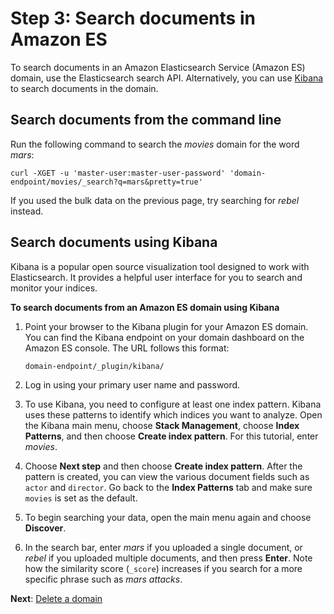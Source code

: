 # Step 3: Search documents in Amazon ES<a name="es-gsg-search"></a>

To search documents in an Amazon Elasticsearch Service \(Amazon ES\) domain, use the Elasticsearch search API\. Alternatively, you can use [Kibana](es-kibana.md) to search documents in the domain\.

## Search documents from the command line<a name="es-gsg-search-cli"></a>

Run the following command to search the *movies* domain for the word *mars*:

```
curl -XGET -u 'master-user:master-user-password' 'domain-endpoint/movies/_search?q=mars&pretty=true'
```

If you used the bulk data on the previous page, try searching for *rebel* instead\.

## Search documents using Kibana<a name="es-gsg-search-kibana"></a>

Kibana is a popular open source visualization tool designed to work with Elasticsearch\. It provides a helpful user interface for you to search and monitor your indices\. 

**To search documents from an Amazon ES domain using Kibana**

1. Point your browser to the Kibana plugin for your Amazon ES domain\. You can find the Kibana endpoint on your domain dashboard on the Amazon ES console\. The URL follows this format:

   ```
   domain-endpoint/_plugin/kibana/
   ```

1. Log in using your primary user name and password\.

1. To use Kibana, you need to configure at least one index pattern\. Kibana uses these patterns to identify which indices you want to analyze\. Open the Kibana main menu, choose **Stack Management**, choose **Index Patterns**, and then choose **Create index pattern**\. For this tutorial, enter *movies*\.

1. Choose **Next step** and then choose **Create index pattern**\. After the pattern is created, you can view the various document fields such as `actor` and `director`\. Go back to the **Index Patterns** tab and make sure `movies` is set as the default\. 

1. To begin searching your data, open the main menu again and choose **Discover**\.

1. In the search bar, enter *mars* if you uploaded a single document, or *rebel* if you uploaded multiple documents, and then press **Enter**\. Note how the similarity score \(`_score`\) increases if you search for a more specific phrase such as *mars attacks*\.

**Next**: [Delete a domain ](es-gsg-deleting.md)